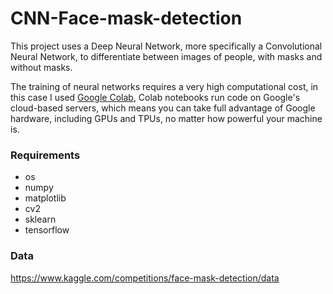 # CNN-Face-mask-detection
This project uses a Deep Neural Network, more specifically a Convolutional Neural Network, to differentiate between images of people, with masks and without masks.

The training of neural networks requires a very high computational cost, in this case I used [Google Colab](https://colab.research.google.com/), Colab notebooks run code on Google's cloud-based servers, which means you can take full advantage of Google hardware, including GPUs and TPUs, no matter how powerful your machine is.

### Requirements
- os
- numpy 
- matplotlib
- cv2
- sklearn
- tensorflow

### Data
https://www.kaggle.com/competitions/face-mask-detection/data
